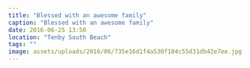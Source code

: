 ```yaml
---
title: "Blessed with an awesome family"
caption: "Blessed with an awesome family"
date: 2016-06-25 13:50
location: "Tenby South Beach"
tags: ""
image: assets/uploads/2016/06/735e16d1f4a530f104c55d31db42e7ee.jpg
---
```

